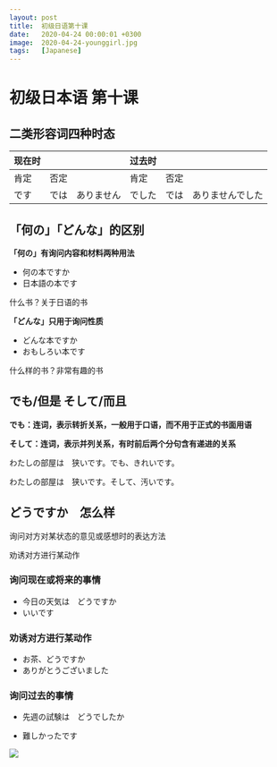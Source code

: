 ```yaml
---
layout: post
title:  初级日语第十课
date:   2020-04-24 00:00:01 +0300
image:  2020-04-24-younggirl.jpg
tags:   [Japanese]
---
```


# 初级日本语 第十课

## 二类形容词四种时态

| 现在时 |                  | 过去时 |                        |
| ------ | ---------------- | ------ | ---------------------- |
| 肯定   | 否定             | 肯定   | 否定                   |
| です   | では　ありません | でした | では　ありませんでした |

## 「何の」「どんな」的区别

**「何の」有询问内容和材料两种用法**

* 何の本ですか
* 日本語の本です

什么书？关于日语的书

**「どんな」只用于询问性质**

* どんな本ですか
* おもしろい本です

什么样的书？非常有趣的书

## でも/但是  そして/而且

**でも：连词，表示转折关系，一般用于口语，而不用于正式的书面用语**

**そして：连词，表示并列关系，有时前后两个分句含有递进的关系**

わたしの部屋は　狭いです。でも、きれいです。

わたしの部屋は　狭いです。そして、汚いです。

## どうですか　怎么样

询问对方对某状态的意见或感想时的表达方法

劝诱对方进行某动作

### 询问现在或将来的事情

* 今日の天気は　どうですか
* いいです

### 劝诱对方进行某动作

* お茶、どうですか
* ありがとうございました

### 询问过去的事情

* 先週の試験は　どうでしたか

* 難しかったです

![]({{site.baseurl}}/img/2020-04-24-light.jpg)